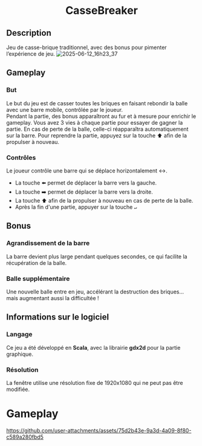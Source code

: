 <h1 align="center">CasseBreaker</h1>

## Description
Jeu de casse-brique traditionnel, avec des bonus pour pimenter l’expérience de jeu.
![2025-06-12_16h23_37](https://github.com/user-attachments/assets/a633badc-7f12-4bdd-87bc-3aa769d0b2c4)

## Gameplay

### But
Le but du jeu est de casser toutes les briques en faisant rebondir la balle avec une barre mobile, contrôlée par le joueur.  
Pendant la partie, des bonus apparaîtront au fur et à mesure pour enrichir le gameplay.
Vous avez 3 vies à chaque partie pour essayer de gagner la partie.
En cas de perte de la balle, celle-ci réapparaîtra automatiquement sur la barre. Pour reprendre la partie, appuyez sur la touche ⬆️ afin de la propulser à nouveau.

### Contrôles
Le joueur contrôle une barre qui se déplace horizontalement ↔️.
- La touche ⬅️ permet de déplacer la barre vers la gauche.  
- La touche ➡️ permet de déplacer la barre vers la droite.
- La touche ⬆️ afin de la propulser à nouveau en cas de perte de la balle.
- Après la fin d'une partie, appuyer sur la touche `↵` 

## Bonus

### Agrandissement de la barre
La barre devient plus large pendant quelques secondes, ce qui facilite la récupération de la balle.

### Balle supplémentaire
Une nouvelle balle entre en jeu, accélérant la destruction des briques… mais augmentant aussi la difficultée !

## Informations sur le logiciel

### Langage
Ce jeu a été développé en **Scala**, avec la librairie **gdx2d** pour la partie graphique.

### Résolution
La fenêtre utilise une résolution fixe de 1920x1080 qui ne peut pas être modifiée.

# Gameplay
https://github.com/user-attachments/assets/75d2b43e-9a3d-4a09-8f80-c589a280fbd5


